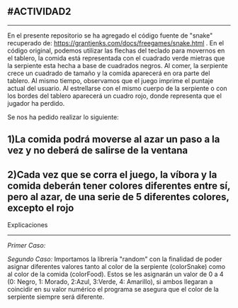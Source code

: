 #ACTIVIDAD2
---
---

En el presente repositorio se ha agregado el código fuente de "snake" 
recuperado de: https://grantjenks.com/docs/freegames/snake.html . En el código original, podemos utilizar las flechas del teclado para movernos en el tablero, la comida está representada con el cuadrado verde mietras que la serpiente esta hecha a base de cuadrados negros. Al comer, la serpiente crece un cuadrado de tamaño y la comida aparecerá en ora parte del tablero. Al mismo tiempo, observamos que el juego imprime el puntaje actual del usuario. Al estrellarse con el mismo cuerpo de la serpiente o con los bordes del tablero aparecerá un cuadro rojo, donde representa que el jugador ha perdido.

Se nos ha pedido realizar lo siguiente:

1)La comida podrá moverse al azar un paso a la vez y no deberá de salirse de la ventana
-
2)Cada vez que se corra el juego, la víbora y la comida deberán tener colores diferentes entre sí, pero al azar, de una serie de 5 diferentes colores, excepto el rojo
-

Explicaciones
***


*Primer Caso:* 

*Segundo Caso:* Importamos la librería "random" con la finalidad de poder asignar diferentes valores tanto al color de la serpiente (colorSnake) como al color de la comida (colorFood). Estos se les asignarán un valor de 0 a 4 (0: Negro, 1: Morado, 2:Azul, 3:Verde, 4: Amarillo), si ambos llegaran a coincidir en su valor numérico el programa se asegura que el color de la serpiente siempre será diferente. 
